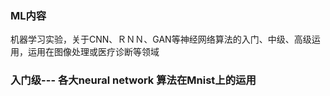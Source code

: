 ### ML内容
机器学习实验，关于CNN、ＲＮＮ、GAN等神经网络算法的入门、中级、高级运用，运用在图像处理或医疗诊断等领域
### 入门级--- 各大neural network 算法在Mnist上的运用
